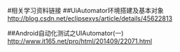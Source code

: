 #相关学习资料链接
##UiAutomator环境搭建及基本对象
  http://blog.csdn.net/eclipsexys/article/details/45622813

##Android自动化测试之UIAutomator(一)
  http://www.it165.net/pro/html/201409/22071.html



